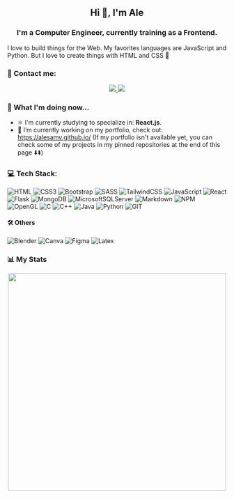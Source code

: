 <h2 align="center"> Hi 👋, I'm Ale </h2>

<h3 align="center"> I'm a Computer Engineer, currently training as a Frontend. </h3>
 
I love to build things for the Web. My favorites languages are JavaScript and Python. But I love to create things with HTML and CSS 💖

### 📩 Contact me: 
<div align="center">
    <a href="https://www.linkedin.com/in/alesamv" target="_blank">
        <img src="https://img.shields.io/badge/LinkedIn-%23181818?logo=linkedin&style=for-the-badge"/>
    </a>
    <a href="mailto:alesamv@gmail.com" target="_blank">
        <img src="https://img.shields.io/badge/Gmail-D14836?style=for-the-badge&logo=gmail&logoColor=white"/>
    </a>
</div>

### 🌱 What I'm doing now...
- ⚛️ I'm currently studying to specialize in: **React.js**.
- 🔨 I’m currently working on my portfolio, check out: https://alesamv.github.io/
(If my portfolio isn't available yet, you can check some of my projects in my pinned repositories at the end of this page ⬇️⬇️)

### 💻 Tech Stack:
![HTML](https://img.shields.io/badge/HTML5-E34F26?style=for-the-badge&logo=html5&logoColor=white)
![CSS3](https://img.shields.io/badge/CSS3-1572B6?style=for-the-badge&logo=css3&logoColor=white)
![Bootstrap](https://img.shields.io/badge/Bootstrap-563D7C?style=for-the-badge&logo=bootstrap&logoColor=white)
![SASS](https://img.shields.io/badge/Sass-CC6699?style=for-the-badge&logo=sass&logoColor=white)
![TailwindCSS](https://img.shields.io/badge/tailwindcss-%2338B2AC.svg?style=for-the-badge&logo=tailwind-css&logoColor=white)
![JavaScript](https://img.shields.io/badge/JavaScript-323330?style=for-the-badge&logo=javascript&logoColor=F7DF1E)
![React](https://img.shields.io/badge/React-20232A?style=for-the-badge&logo=react&logoColor=61DAFB)
![Flask](https://img.shields.io/badge/Flask-000000?style=for-the-badge&logo=flask&logoColor=white)
![MongoDB](https://img.shields.io/badge/MongoDB-4EA94B?style=for-the-badge&logo=mongodb&logoColor=white)
![MicrosoftSQLServer](https://img.shields.io/badge/Microsoft%20SQL%20Sever-CC2927?style=for-the-badge&logo=microsoft%20sql%20server&logoColor=white)
![Markdown](https://img.shields.io/badge/Markdown-000000?style=for-the-badge&logo=markdown&logoColor=white)
![NPM](https://img.shields.io/badge/npm-CB3837?style=for-the-badge&logo=npm&logoColor=white)
![OpenGL](https://img.shields.io/badge/OpenGL-FFFFFF?style=for-the-badge&logo=opengl)
![C](https://img.shields.io/badge/C-00599C?style=for-the-badge&logo=c&logoColor=white)
![C++](https://img.shields.io/badge/C%2B%2B-00599C?style=for-the-badge&logo=c%2B%2B&logoColor=white)
![Java](https://img.shields.io/badge/Java-ED8B00?style=for-the-badge&logo=java&logoColor=white)
![Python](https://img.shields.io/badge/Python-FFD43B?style=for-the-badge&logo=python&logoColor=darkgreen)
![GIT](https://img.shields.io/badge/Git-F05032?style=for-the-badge&logo=git&logoColor=white)

 
 #### 🛠 Others
 ![Blender](https://img.shields.io/badge/blender-%23F5792A.svg?style=for-the-badge&logo=blender&logoColor=white)
 ![Canva](https://img.shields.io/badge/Canva-%2300C4CC.svg?&style=for-the-badge&logo=Canva&logoColor=white)
 ![Figma](https://img.shields.io/badge/figma-%23F24E1E.svg?style=for-the-badge&logo=figma&logoColor=white)
 ![Latex](https://img.shields.io/badge/LaTeX-47A141?style=for-the-badge&logo=LaTeX&logoColor=white)
 
 ### 📊 My Stats

<div align="center">
    <img width='500' src="https://github-readme-stats.vercel.app/api?username=alesamv&include_all_commits=true&count_private=true&show_icons=true&theme=dracula" />
</div>


<!--
 ![GitHub stats](https://github-readme-stats.vercel.app/api?username=alesamv&count_private=true&show_icons=true&theme=dracula)
  <img width='350' src="https://github-readme-stats.vercel.app/api/top-langs/?username=alesamv" />
<img width='500' src="https://github-readme-streak-stats.herokuapp.com/?user=alesamv" />
<img width='500' src="https://activity-graph.herokuapp.com/graph?username=alesamv" />

**alesamv/alesamv** is a ✨ _special_ ✨ repository because its `README.md` (this file) appears on your GitHub profile.

Here are some ideas to get you started:
- 🙋‍♀️ I'm Alejandra Monroy, Computer Engineer from Mexico City. Currently training as Frontend Developer. 
- 🔭 I’m currently working on ...
- 🌱 I’m currently learning ...
- 👯 I’m looking to collaborate on ...
- 🤔 I’m looking for help with ...
- 💬 Ask me about ...
- 📫 How to reach me: ...
- 😄 Pronouns: ...
- ⚡ Fun fact: ...

# 💫 About Me:
⚛️ I’m currently studying to specialize in: React.js.<br>🔨 I’m currently working on my portfolio, check out: https://alesamv.github.io/ (If my portfolio isn't available yet, you can check some of my projects in my pinned repositories at the end of this page ⬇️⬇️)<br>


## 🌐 Socials:
[![LinkedIn](https://img.shields.io/badge/LinkedIn-%230077B5.svg?logo=linkedin&logoColor=white)](https://linkedin.com/in/@alesamv) 

# 💻 Tech Stack:
![C](https://img.shields.io/badge/c-%2300599C.svg?style=for-the-badge&logo=c&logoColor=white) ![C#](https://img.shields.io/badge/c%23-%23239120.svg?style=for-the-badge&logo=c-sharp&logoColor=white) ![C++](https://img.shields.io/badge/c++-%2300599C.svg?style=for-the-badge&logo=c%2B%2B&logoColor=white) ![CSS3](https://img.shields.io/badge/css3-%231572B6.svg?style=for-the-badge&logo=css3&logoColor=white) ![HTML5](https://img.shields.io/badge/html5-%23E34F26.svg?style=for-the-badge&logo=html5&logoColor=white) ![Java](https://img.shields.io/badge/java-%23ED8B00.svg?style=for-the-badge&logo=java&logoColor=white) ![JavaScript](https://img.shields.io/badge/javascript-%23323330.svg?style=for-the-badge&logo=javascript&logoColor=%23F7DF1E) ![LaTeX](https://img.shields.io/badge/latex-%23008080.svg?style=for-the-badge&logo=latex&logoColor=white) ![Markdown](https://img.shields.io/badge/markdown-%23000000.svg?style=for-the-badge&logo=markdown&logoColor=white) ![Python](https://img.shields.io/badge/python-3670A0?style=for-the-badge&logo=python&logoColor=ffdd54) ![Anaconda](https://img.shields.io/badge/Anaconda-%2344A833.svg?style=for-the-badge&logo=anaconda&logoColor=white) ![Bootstrap](https://img.shields.io/badge/bootstrap-%23563D7C.svg?style=for-the-badge&logo=bootstrap&logoColor=white) ![Flask](https://img.shields.io/badge/flask-%23000.svg?style=for-the-badge&logo=flask&logoColor=white) ![NPM](https://img.shields.io/badge/NPM-%23000000.svg?style=for-the-badge&logo=npm&logoColor=white) ![OpenCV](https://img.shields.io/badge/opencv-%23white.svg?style=for-the-badge&logo=opencv&logoColor=white) ![React](https://img.shields.io/badge/react-%2320232a.svg?style=for-the-badge&logo=react&logoColor=%2361DAFB) ![SASS](https://img.shields.io/badge/SASS-hotpink.svg?style=for-the-badge&logo=SASS&logoColor=white) ![TailwindCSS](https://img.shields.io/badge/tailwindcss-%2338B2AC.svg?style=for-the-badge&logo=tailwind-css&logoColor=white) ![MicrosoftSQLServer](https://img.shields.io/badge/Microsoft%20SQL%20Sever-CC2927?style=for-the-badge&logo=microsoft%20sql%20server&logoColor=white) ![Canva](https://img.shields.io/badge/Canva-%2300C4CC.svg?style=for-the-badge&logo=Canva&logoColor=white) 	![Figma](https://img.shields.io/badge/figma-%23F24E1E.svg?style=for-the-badge&logo=figma&logoColor=white)
# 📊 GitHub Stats:
![](https://github-readme-stats.vercel.app/api?username=alesamv&theme=dark&hide_border=false&include_all_commits=true&count_private=true)<br/>
![](https://github-readme-streak-stats.herokuapp.com/?user=alesamv&theme=dark&hide_border=false)<br/>
![](https://github-readme-stats.vercel.app/api/top-langs/?username=alesamv&theme=dark&hide_border=false&include_all_commits=true&count_private=true&layout=compact)

-->

